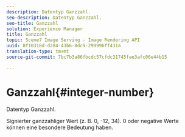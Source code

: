 ```yaml
---
description: Datentyp Ganzzahl.
seo-description: Datentyp Ganzzahl.
seo-title: Ganzzahl
solution: Experience Manager
title: Ganzzahl
topic: Scene7 Image Serving - Image Rendering API
uuid: 8f10318d-d284-43b6-8dc9-29999bff431a
translation-type: tm+mt
source-git-commit: 7bc7b3a86fbcdc57cfdc31745fae3afc06e44b15

---
```



# Ganzzahl{#integer-number}

Datentyp Ganzzahl.

Signierter ganzzahliger Wert (z. B. 0, -12, 34). 0 oder negative Werte können eine besondere Bedeutung haben.
